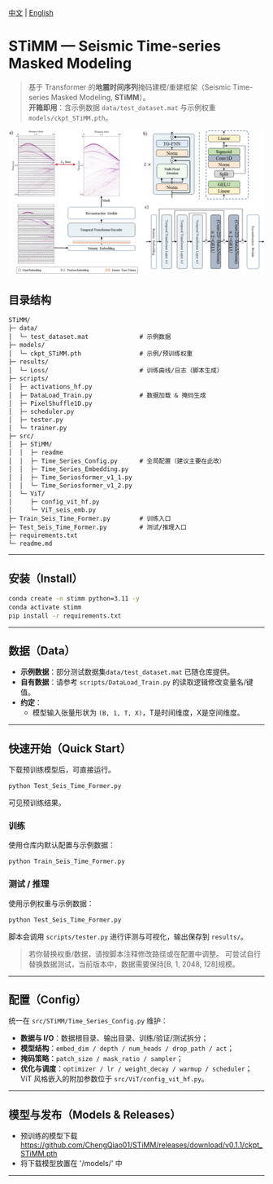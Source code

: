 [中文](README.md) | [English](README_en.md)
# STiMM — Seismic Time-series Masked Modeling
> 基于 Transformer 的**地震时间序列**掩码建模/重建框架（Seismic Time-series Masked Modeling, **STiMM**）。  
> **开箱即用**：含示例数据 `data/test_dataset.mat` 与示例权重 `models/ckpt_STiMM.pth`。

![STiMM的框架](docs/method.png)

## 目录结构
```
STiMM/
├─ data/
│  └─ test_dataset.mat              # 示例数据
├─ models/
│  └─ ckpt_STiMM.pth                # 示例/预训练权重
├─ results/
│  └─ Loss/                         # 训练曲线/日志（脚本生成）
├─ scripts/
│  ├─ activations_hf.py
│  ├─ DataLoad_Train.py             # 数据加载 & 掩码生成
│  ├─ PixelShuffle1D.py
│  ├─ scheduler.py
│  ├─ tester.py
│  └─ trainer.py
├─ src/
│  ├─ STiMM/
│  │  ├─ readme
│  │  ├─ Time_Series_Config.py      # 全局配置（建议主要在此改）
│  │  ├─ Time_Series_Embedding.py
│  │  ├─ Time_Seriosformer_v1_1.py
│  │  └─ Time_Seriosformer_v1_2.py
│  └─ ViT/
│     ├─ config_vit_hf.py
│     └─ ViT_seis_emb.py
├─ Train_Seis_Time_Former.py        # 训练入口
├─ Test_Seis_Time_Former.py         # 测试/推理入口
├─ requirements.txt
└─ readme.md
```

---

## 安装（Install）
```bash
conda create -n stimm python=3.11 -y
conda activate stimm
pip install -r requirements.txt
```

---

## 数据（Data）
- **示例数据**：部分测试数据集`data/test_dataset.mat` 已随仓库提供。  
- **自有数据**：请参考 `scripts/DataLoad_Train.py` 的读取逻辑修改变量名/键值。  
- **约定**：
  - 模型输入张量形状为 `(B, 1, T, X)`，T是时间维度，X是空间维度。

---

## 快速开始（Quick Start）
下载预训练模型后，可直接运行。
```bash
python Test_Seis_Time_Former.py
```
可见预训练结果。

### 训练
使用仓库内默认配置与示例数据：
```bash
python Train_Seis_Time_Former.py
```

### 测试 / 推理
使用示例权重与示例数据：
```bash
python Test_Seis_Time_Former.py
```
脚本会调用 `scripts/tester.py` 进行评测与可视化，输出保存到 `results/`。  
> 若你替换权重/数据，请按脚本注释修改路径或在配置中调整。
> 可尝试自行替换数据测试，当前版本中，数据需要保持[B, 1, 2048, 128]规模。

---

## 配置（Config）
统一在 `src/STiMM/Time_Series_Config.py` 维护：
- **数据与 I/O**：数据根目录、输出目录、训练/验证/测试拆分；
- **模型结构**：`embed_dim / depth / num_heads / drop_path / act`；
- **掩码策略**：`patch_size / mask_ratio / sampler`；
- **优化与调度**：`optimizer / lr / weight_decay / warmup / scheduler`；
ViT 风格嵌入的附加参数位于 `src/ViT/config_vit_hf.py`。

---

## 模型与发布（Models & Releases）
- 预训练的模型下载 https://github.com/ChengQiao01/STiMM/releases/download/v0.1.1/ckpt_STiMM.pth
- 将下载模型放置在 '/models/' 中

---







